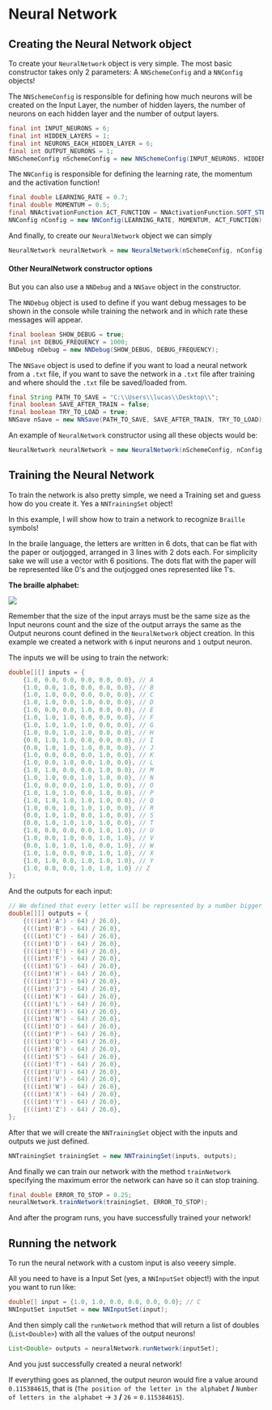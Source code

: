 # Neural Network

## Creating the Neural Network object
To create your ```NeuralNetwork``` object is very simple. The most basic constructor takes only 2 parameters: A ```NNSchemeConfig``` and a ```NNConfig``` objects!

The ```NNSchemeConfig``` is responsible for defining how much neurons will be created on the Input Layer, the number of hidden layers, the number of neurons on each hidden layer and the number of output layers.
```java
final int INPUT_NEURONS = 6;
final int HIDDEN_LAYERS = 1;
final int NEURONS_EACH_HIDDEN_LAYER = 6;
final int OUTPUT_NEURONS = 1;
NNSchemeConfig nSchemeConfig = new NNSchemeConfig(INPUT_NEURONS, HIDDEN_LAYERS, NEURONS_EACH_HIDDEN_LAYER, OUTPUT_NEURONS);
```

The ```NNConfig``` is responsible for defining the learning rate, the momentum and the activation function!
```java
final double LEARNING_RATE = 0.7;
final double MOMENTUM = 0.5;
final NNActivationFunction ACT_FUNCTION = NNActivationFunction.SOFT_STEP;
NNConfig nConfig = new NNConfig(LEARNING_RATE, MOMENTUM, ACT_FUNCTION);
```

And finally, to create our ```NeuralNetwork``` object we can simply
```java
NeuralNetwork neuralNetwork = new NeuralNetwork(nSchemeConfig, nConfig);
```
#### Other NeuralNetwork constructor options
But you can also use a ```NNDebug``` and a ```NNSave``` object in the constructor.

The ```NNDebug``` object is used to define if you want debug messages to be shown in the console while training the network and in which rate these messages will appear.
```java
final boolean SHOW_DEBUG = true;
final int DEBUG_FREQUENCY = 1000;
NNDebug nDebug = new NNDebug(SHOW_DEBUG, DEBUG_FREQUENCY);
```
The ```NNSave``` object is used to define if you want to load a neural network from a ```.txt``` file, if you want to save the network in a ```.txt``` file after training and where should the ```.txt``` file be saved/loaded from.
```java
final String PATH_TO_SAVE = "C:\\Users\\lucas\\Desktop\\";
final boolean SAVE_AFTER_TRAIN = false;
final boolean TRY_TO_LOAD = true;
NNSave nSave = new NNSave(PATH_TO_SAVE, SAVE_AFTER_TRAIN, TRY_TO_LOAD);
```
An example of ```NeuralNetwork``` constructor using all these objects would be:
```java
NeuralNetwork neuralNetwork = new NeuralNetwork(nSchemeConfig, nConfig, nDebug, nSave);
```

## Training the Neural Network
To train the network is also pretty simple, we need a Training set and guess how do you create it. Yes a ```NNTrainingSet``` object!

In this example, I will show how to train a network to recognize ```Braille``` symbols!

In the braile language, the letters are written in 6 dots, that can be flat with the paper or outjogged, arranged in 3 lines with 2 dots each. For simplicity sake we will use a vector with 6 positions. The dots flat with the paper will be represented like 0's and the outjogged ones represented like 1's.

**The braille alphabet:**

<img src="http://www.projetoacesso.org.br/site/images/Screen%20Shot%202012-12-06%20at%204.46.41%20PM.png"/>

Remember that the size of the input arrays must be the same size as the Input neurons count and the size of the output arrays the same as the Output neurons count defined in the ```NeuralNetwork``` object creation. In this example we created a network with ```6``` input neurons and ```1``` output neuron.

The inputs we will be using to train the network:
```java
double[][] inputs = {
    {1.0, 0.0, 0.0, 0.0, 0.0, 0.0}, // A
    {1.0, 0.0, 1.0, 0.0, 0.0, 0.0}, // B
    {1.0, 1.0, 0.0, 0.0, 0.0, 0.0}, // C
    {1.0, 1.0, 0.0, 1.0, 0.0, 0.0}, // D
    {1.0, 0.0, 0.0, 1.0, 0.0, 0.0}, // E
    {1.0, 1.0, 1.0, 0.0, 0.0, 0.0}, // F
    {1.0, 1.0, 1.0, 1.0, 0.0, 0.0}, // G
    {1.0, 0.0, 1.0, 1.0, 0.0, 0.0}, // H
    {0.0, 1.0, 1.0, 0.0, 0.0, 0.0}, // I
    {0.0, 1.0, 1.0, 1.0, 0.0, 0.0}, // J
    {1.0, 0.0, 0.0, 0.0, 1.0, 0.0}, // K
    {1.0, 0.0, 1.0, 0.0, 1.0, 0.0}, // L
    {1.0, 1.0, 0.0, 0.0, 1.0, 0.0}, // M
    {1.0, 1.0, 0.0, 1.0, 1.0, 0.0}, // N
    {1.0, 0.0, 0.0, 1.0, 1.0, 0.0}, // O
    {1.0, 1.0, 1.0, 0.0, 1.0, 0.0}, // P
    {1.0, 1.0, 1.0, 1.0, 1.0, 0.0}, // Q
    {1.0, 0.0, 1.0, 1.0, 1.0, 0.0}, // R
    {0.0, 1.0, 1.0, 0.0, 1.0, 0.0}, // S
    {0.0, 1.0, 1.0, 1.0, 1.0, 0.0}, // T
    {1.0, 0.0, 0.0, 0.0, 1.0, 1.0}, // U
    {1.0, 0.0, 1.0, 0.0, 1.0, 1.0}, // V
    {0.0, 1.0, 1.0, 1.0, 0.0, 1.0}, // W
    {1.0, 1.0, 0.0, 0.0, 1.0, 1.0}, // X
    {1.0, 1.0, 0.0, 1.0, 1.0, 1.0}, // Y
    {1.0, 0.0, 0.0, 1.0, 1.0, 1.0} // Z
};
```

And the outputs for each input:
```java
// We defined that every letter will be represented by a number bigger than 0 and smaller or equal to 1. To do that we will divide the position of the letter in the alphabet by the number of letters in it (26 letters in the alphabet).
double[][] outputs = {
    {(((int)'A') - 64) / 26.0},
    {(((int)'B') - 64) / 26.0},
    {(((int)'C') - 64) / 26.0},
    {(((int)'D') - 64) / 26.0},
    {(((int)'E') - 64) / 26.0},
    {(((int)'F') - 64) / 26.0},
    {(((int)'G') - 64) / 26.0},
    {(((int)'H') - 64) / 26.0},
    {(((int)'I') - 64) / 26.0},
    {(((int)'J') - 64) / 26.0},
    {(((int)'K') - 64) / 26.0},
    {(((int)'L') - 64) / 26.0},
    {(((int)'M') - 64) / 26.0},
    {(((int)'N') - 64) / 26.0},
    {(((int)'O') - 64) / 26.0},
    {(((int)'P') - 64) / 26.0},
    {(((int)'Q') - 64) / 26.0},
    {(((int)'R') - 64) / 26.0},
    {(((int)'S') - 64) / 26.0},
    {(((int)'T') - 64) / 26.0},
    {(((int)'U') - 64) / 26.0},
    {(((int)'V') - 64) / 26.0},
    {(((int)'W') - 64) / 26.0},
    {(((int)'X') - 64) / 26.0},
    {(((int)'Y') - 64) / 26.0},
    {(((int)'Z') - 64) / 26.0},
};
```
After that we will create the ```NNTrainingSet``` object with the inputs and outputs we just defined.
```java
NNTrainingSet trainingSet = new NNTrainingSet(inputs, outputs);
```
And finally we can train our network with the method ```trainNetwork``` specifying the maximum error the network can have so it can stop training.
```java
final double ERROR_TO_STOP = 0.25;
neuralNetwork.trainNetwork(trainingSet, ERROR_TO_STOP);
```
And after the program runs, you have successfully trained your network!

## Running the network
To run the neural network with a custom input is also veeery simple.

All you need to have is a Input Set (yes, a ```NNInputSet``` object!) with the input you want to run like:
```java
double[] input = {1.0, 1.0, 0.0, 0.0, 0.0, 0.0}; // C
NNInputSet inputSet = new NNInputSet(input);
```

And then simply call the ```runNetwork``` method that will return a list of doubles (```List<Double>```) with all the values of the output neurons!
```java
List<Double> outputs = neuralNetwork.runNetwork(inputSet);
```

And you just successfully created a neural network!

If everything goes as planned, the output neuron would fire a value around ```0.115384615```, that is (```The position of the letter in the alphabet``` **/** ```Number of letters in the alphabet``` -> ```3``` **/** ```26``` = ```0.115384615```).
